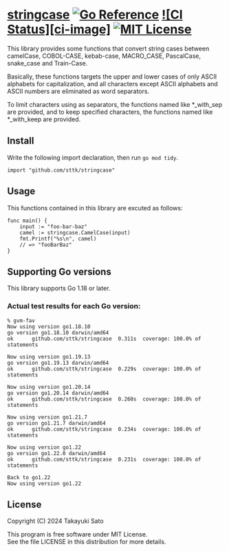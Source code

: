 # [stringcase][repo-url] [![Go Reference][pkg-dev-img]][pkg-dev-url] [![CI Status][ci-image]][ci-url] [![MIT License][mit-img]][mit-url]

This library provides some functions that convert string cases between camelCase, COBOL-CASE, kebab-case, MACRO_CASE, PascalCase, snake_case and Train-Case.

Basically, these functions targets the upper and lower cases of only ASCII alphabets for capitalization, and all characters except ASCII alphabets and ASCII numbers are eliminated as word separators.

To limit characters using as separators, the functions named like *_with_sep are provided, and to keep specified characters, the functions named like *_with_keep are provided.

## Install

Write the following import declaration, then run `go mod tidy`.

```
import "github.com/sttk/stringcase"
```

## Usage

This functions contained in this library are excuted as follows:

```
func main() {
    input := "foo-bar-baz"
    camel := stringcase.CamelCase(input)
    fmt.Printf("%s\n", camel)
    // => "fooBarBaz"
}
```

## Supporting Go versions

This library supports Go 1.18 or later.

### Actual test results for each Go version:

```
% gvm-fav
Now using version go1.18.10
go version go1.18.10 darwin/amd64
ok  	github.com/sttk/stringcase	0.311s	coverage: 100.0% of statements

Now using version go1.19.13
go version go1.19.13 darwin/amd64
ok  	github.com/sttk/stringcase	0.229s	coverage: 100.0% of statements

Now using version go1.20.14
go version go1.20.14 darwin/amd64
ok  	github.com/sttk/stringcase	0.260s	coverage: 100.0% of statements

Now using version go1.21.7
go version go1.21.7 darwin/amd64
ok  	github.com/sttk/stringcase	0.234s	coverage: 100.0% of statements

Now using version go1.22
go version go1.22.0 darwin/amd64
ok  	github.com/sttk/stringcase	0.231s	coverage: 100.0% of statements

Back to go1.22
Now using version go1.22
```

## License

Copyright (C) 2024 Takayuki Sato

This program is free software under MIT License.<br>
See the file LICENSE in this distribution for more details.


[repo-url]: https://github.com/sttk/stringcase
[pkg-dev-img]: https://pkg.go.dev/badge/github.com/sttk/stringcase.svg
[pkg-dev-url]: https://pkg.go.dev/github.com/sttk/stringcase
[ci-img]: https://github.com/sttk/stringcase/actions/workflows/go.yml/badge.svg?branch=main
[ci-url]: https://github.com/sttk/stringcase/actions
[mit-img]: https://img.shields.io/badge/license-MIT-green.svg
[mit-url]: https://opensource.org/licenses/MIT
